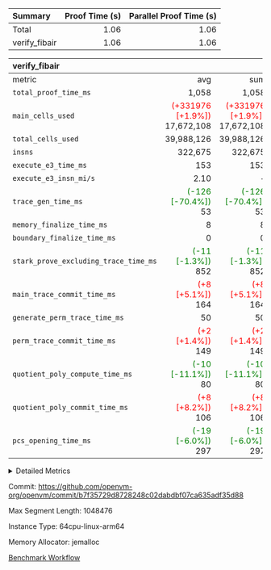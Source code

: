 | Summary | Proof Time (s) | Parallel Proof Time (s) |
|:---|---:|---:|
| Total |  1.06 |  1.06 |
| verify_fibair |  1.06 |  1.06 |


| verify_fibair |||||
|:---|---:|---:|---:|---:|
|metric|avg|sum|max|min|
| `total_proof_time_ms ` |  1,058 |  1,058 |  1,058 |  1,058 |
| `main_cells_used     ` | <span style='color: red'>(+331976 [+1.9%])</span> 17,672,108 | <span style='color: red'>(+331976 [+1.9%])</span> 17,672,108 | <span style='color: red'>(+331976 [+1.9%])</span> 17,672,108 | <span style='color: red'>(+331976 [+1.9%])</span> 17,672,108 |
| `total_cells_used    ` |  39,988,126 |  39,988,126 |  39,988,126 |  39,988,126 |
| `insns               ` |  322,675 |  322,675 |  322,675 |  322,675 |
| `execute_e3_time_ms  ` |  153 |  153 |  153 |  153 |
| `execute_e3_insn_mi/s` |  2.10 | -          |  2.10 |  2.10 |
| `trace_gen_time_ms   ` | <span style='color: green'>(-126 [-70.4%])</span> 53 | <span style='color: green'>(-126 [-70.4%])</span> 53 | <span style='color: green'>(-126 [-70.4%])</span> 53 | <span style='color: green'>(-126 [-70.4%])</span> 53 |
| `memory_finalize_time_ms` |  8 |  8 |  8 |  8 |
| `boundary_finalize_time_ms` |  0 |  0 |  0 |  0 |
| `stark_prove_excluding_trace_time_ms` | <span style='color: green'>(-11 [-1.3%])</span> 852 | <span style='color: green'>(-11 [-1.3%])</span> 852 | <span style='color: green'>(-11 [-1.3%])</span> 852 | <span style='color: green'>(-11 [-1.3%])</span> 852 |
| `main_trace_commit_time_ms` | <span style='color: red'>(+8 [+5.1%])</span> 164 | <span style='color: red'>(+8 [+5.1%])</span> 164 | <span style='color: red'>(+8 [+5.1%])</span> 164 | <span style='color: red'>(+8 [+5.1%])</span> 164 |
| `generate_perm_trace_time_ms` |  50 |  50 |  50 |  50 |
| `perm_trace_commit_time_ms` | <span style='color: red'>(+2 [+1.4%])</span> 149 | <span style='color: red'>(+2 [+1.4%])</span> 149 | <span style='color: red'>(+2 [+1.4%])</span> 149 | <span style='color: red'>(+2 [+1.4%])</span> 149 |
| `quotient_poly_compute_time_ms` | <span style='color: green'>(-10 [-11.1%])</span> 80 | <span style='color: green'>(-10 [-11.1%])</span> 80 | <span style='color: green'>(-10 [-11.1%])</span> 80 | <span style='color: green'>(-10 [-11.1%])</span> 80 |
| `quotient_poly_commit_time_ms` | <span style='color: red'>(+8 [+8.2%])</span> 106 | <span style='color: red'>(+8 [+8.2%])</span> 106 | <span style='color: red'>(+8 [+8.2%])</span> 106 | <span style='color: red'>(+8 [+8.2%])</span> 106 |
| `pcs_opening_time_ms ` | <span style='color: green'>(-19 [-6.0%])</span> 297 | <span style='color: green'>(-19 [-6.0%])</span> 297 | <span style='color: green'>(-19 [-6.0%])</span> 297 | <span style='color: green'>(-19 [-6.0%])</span> 297 |



<details>
<summary>Detailed Metrics</summary>

|  | verify_program_compile_ms | total_cells | stark_prove_excluding_trace_time_ms | quotient_poly_compute_time_ms | quotient_poly_commit_time_ms | perm_trace_commit_time_ms | pcs_opening_time_ms | main_trace_commit_time_ms | app proof_time_ms |
| --- | --- | --- | --- | --- | --- | --- | --- | --- |
|  | 7 | 65,536 | 39 | 1 | 6 | 0 | 23 | 7 | 2,154 | 

| air_name | rows | quotient_deg | main_cols | interactions | constraints | cells |
| --- | --- | --- | --- | --- | --- | --- |
| AccessAdapterAir<2> |  | 2 |  | 5 | 12 |  | 
| AccessAdapterAir<4> |  | 2 |  | 5 | 12 |  | 
| AccessAdapterAir<8> |  | 2 |  | 5 | 12 |  | 
| FibonacciAir | 32,768 | 1 | 2 |  | 5 | 65,536 | 
| FriReducedOpeningAir |  | 2 |  | 39 | 71 |  | 
| JalRangeCheckAir |  | 2 |  | 9 | 14 |  | 
| NativePoseidon2Air<BabyBearParameters>, 1> |  | 2 |  | 136 | 572 |  | 
| PhantomAir |  | 2 |  | 3 | 5 |  | 
| ProgramAir |  | 1 |  | 1 | 4 |  | 
| VariableRangeCheckerAir |  | 1 |  | 1 | 4 |  | 
| VmAirWrapper<AluNativeAdapterAir, FieldArithmeticCoreAir> |  | 2 |  | 15 | 27 |  | 
| VmAirWrapper<BranchNativeAdapterAir, BranchEqualCoreAir<1> |  | 2 |  | 11 | 25 |  | 
| VmAirWrapper<NativeAdapterAir<2, 0>, PublicValuesCoreAir> |  | 2 |  | 11 | 29 |  | 
| VmAirWrapper<NativeLoadStoreAdapterAir<1>, NativeLoadStoreCoreAir<1> |  | 2 |  | 15 | 20 |  | 
| VmAirWrapper<NativeLoadStoreAdapterAir<4>, NativeLoadStoreCoreAir<4> |  | 2 |  | 15 | 20 |  | 
| VmAirWrapper<NativeVectorizedAdapterAir<4>, FieldExtensionCoreAir> |  | 2 |  | 15 | 27 |  | 
| VmConnectorAir |  | 2 |  | 5 | 11 |  | 
| VolatileBoundaryAir |  | 2 |  | 7 | 19 |  | 

| group | trace_gen_time_ms | total_proof_time_ms | total_cells_used | total_cells | system_trace_gen_time_ms | stark_prove_excluding_trace_time_ms | single_trace_gen_time_ms | quotient_poly_compute_time_ms | quotient_poly_commit_time_ms | perm_trace_commit_time_ms | pcs_opening_time_ms | memory_finalize_time_ms | main_trace_commit_time_ms | main_cells_used | insns | generate_perm_trace_time_ms | fri.log_blowup | execute_e3_time_ms | execute_e3_insn_mi/s | boundary_finalize_time_ms |
| --- | --- | --- | --- | --- | --- | --- | --- | --- | --- | --- | --- | --- | --- | --- | --- | --- | --- | --- | --- | --- |
| verify_fibair | 53 | 1,058 | 39,988,126 | 62,474,410 | 52 | 852 | 2 | 80 | 106 | 149 | 297 | 8 | 164 | 17,672,108 | 322,675 | 50 | 1 | 153 | 2.10 | 0 | 

| group | air_name | rows | prep_cols | perm_cols | main_cols | cells |
| --- | --- | --- | --- | --- | --- | --- |
| verify_fibair | AccessAdapterAir<2> | 131,072 |  | 16 | 11 | 3,538,944 | 
| verify_fibair | AccessAdapterAir<4> | 65,536 |  | 16 | 13 | 1,900,544 | 
| verify_fibair | AccessAdapterAir<8> | 128 |  | 16 | 17 | 4,224 | 
| verify_fibair | FriReducedOpeningAir | 2,048 |  | 84 | 27 | 227,328 | 
| verify_fibair | JalRangeCheckAir | 32,768 |  | 28 | 12 | 1,310,720 | 
| verify_fibair | NativePoseidon2Air<BabyBearParameters>, 1> | 32,768 |  | 312 | 398 | 23,265,280 | 
| verify_fibair | PhantomAir | 16,384 |  | 12 | 6 | 294,912 | 
| verify_fibair | ProgramAir | 8,192 |  | 8 | 10 | 147,456 | 
| verify_fibair | VariableRangeCheckerAir | 262,144 | 2 | 8 | 1 | 2,359,296 | 
| verify_fibair | VmAirWrapper<AluNativeAdapterAir, FieldArithmeticCoreAir> | 262,144 |  | 36 | 29 | 17,039,360 | 
| verify_fibair | VmAirWrapper<BranchNativeAdapterAir, BranchEqualCoreAir<1> | 32,768 |  | 28 | 23 | 1,671,168 | 
| verify_fibair | VmAirWrapper<NativeLoadStoreAdapterAir<1>, NativeLoadStoreCoreAir<1> | 65,536 |  | 40 | 21 | 3,997,696 | 
| verify_fibair | VmAirWrapper<NativeLoadStoreAdapterAir<4>, NativeLoadStoreCoreAir<4> | 32,768 |  | 40 | 27 | 2,195,456 | 
| verify_fibair | VmAirWrapper<NativeVectorizedAdapterAir<4>, FieldExtensionCoreAir> | 32,768 |  | 36 | 38 | 2,424,832 | 
| verify_fibair | VmConnectorAir | 2 | 1 | 16 | 5 | 42 | 
| verify_fibair | VolatileBoundaryAir | 65,536 |  | 20 | 12 | 2,097,152 | 

| group | trace_height_constraint | weighted_sum | threshold |
| --- | --- | --- | --- |
| verify_fibair | 0 | 1,085,444 | 2,013,265,921 | 
| verify_fibair | 1 | 5,411,200 | 2,013,265,921 | 
| verify_fibair | 2 | 542,722 | 2,013,265,921 | 
| verify_fibair | 3 | 5,476,612 | 2,013,265,921 | 
| verify_fibair | 4 | 65,536 | 2,013,265,921 | 
| verify_fibair | 5 | 12,851,850 | 2,013,265,921 | 

| trace_height_constraint | threshold |
| --- | --- |
| 0 | 2,013,265,921 | 

</details>


Commit: https://github.com/openvm-org/openvm/commit/b7f35729d8728248c02dabdbf07ca635adf35d88

Max Segment Length: 1048476

Instance Type: 64cpu-linux-arm64

Memory Allocator: jemalloc

[Benchmark Workflow](https://github.com/openvm-org/openvm/actions/runs/16762015005)
